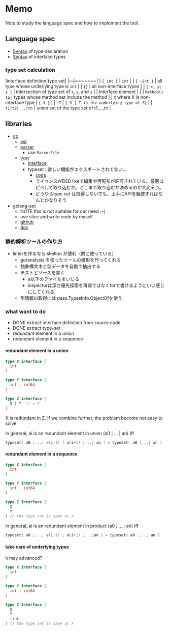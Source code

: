 # Memo

Note to study the language spec and how to implement the tool.

## Language spec

- [Syntax](https://go.dev/ref/spec#Type_declarations) of type declaration
- [Syntax](https://go.dev/ref/spec#Interface_types) of interface types

### type set calculation

|interface definition|type set|
|:~~~~~~~~~~~~~~~~~~~~~~~~~~~~~~~~~|:~~~~~~~~~~~~~~~~~~~~~~~~~~~~~~~~~~~~~~~|
| `{ int }`                        | `int`                                  |
| `{ ~int }`                       | all type whose underlying type is `int` |
| `{}`                             | all non-interface types |
| `{ x; y; z }`                    | intersection of type set of `x`, `y`, and `z` |
| interface element                |    |
| `Method() tp`                    | types whose method set include the method |
| `X` where X is non-interface type | `{ X }`   |
| `~T`                              | `{ S | T is the underlying type of S}` |
| `t1|t2|...|tn`                    | union set of the type set of t1,...,tn |

## libraries

- [go](https://pkg.go.dev/go@go1.18)
  - [ast](https://pkg.go.dev/go/ast)
  - [parser](https://pkg.go.dev/go/parser@go1.18)
    - use `ParserFile`
  - [type](https://pkg.go.dev/go/types@go1.18)
    - [interface](https://pkg.go.dev/go/types@go1.18#Interface)
    - typeset : 欲しい機能がエクスポートされてない...
      - [code](https://cs.opensource.google/go/go/+/refs/tags/go1.18:src/go/types/typeset.go)
      - ライセンスがBSD likeで編集や再配布が許可されている。最悪コピペして取り込むか。どこまで取り込むか決めるのが大変そう。
      - どうやらtype set は取得しないでも、上手にAPIを駆使すればなんとかなりそう
- golang-set
  - NOTE this is not suitable for our need ;-(
  - use slice and write code by myself
  - [github](https://github.com/deckarep/golang-set)
  - [doc](https://pkg.go.dev/github.com/deckarep/golang-set)

### 静的解析ツールの作り方

- linterを作るなら skelton が便利（既に使っている）
  - go/analysis を使ったツールの雛形を作ってくれる
  - 抽象構文木と型データを自動で抽出する
  - テストとソースを書く
    - a以下のファイルをいじる
    - inspectorは深さ優先探索を再帰ではなくforで書けるようにいい感じにしてくれる
  - 型情報の取得には pass.TypesInfo.ObjectOfを使う

### what want to do

- DONE extract interface definition from source code
- DONE extract type-set
- redundant element in a union
- redundant element in a sequence

#### redundant element in a union

```go
type X interface {
  int
}

type Y interface {
  int | int64
}

type Z interface {
  X | Y  // = Y
}
```

X is redundant in Z.
If we combine further, the problem become not easy to solve.

In general,  ai is an redundant element in union (a0 | ... | an) iff

```go
typeset( a0 |...| a(i-1) | a(i+1) |...| an ) = typeset( a0 |...| an )
```

#### redundant element in a sequence

```go
type X interface {
  int
}

type Y interface {
  int | int64
}

type Z interface {
  X
  Y
} // the type set is same as X
```

In general,  ai is an redundant element in product (a0 ; ... ; an) iff

```go
typeset( a0 ;...; a(i-1) ; a(i+1) ;...;an ) = typeset( a0 ;...; an )
```

#### take care of underlying types

it may advanced?

```go
type X interface {
  int
}

type Y interface {
  int | int64
}

type Z interface {
  X
  Y
  ~int
} // the type set is same as X
```
